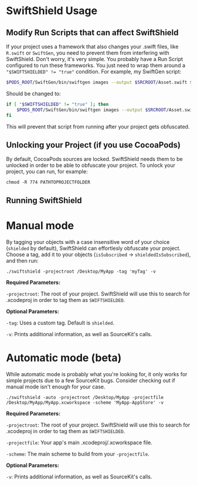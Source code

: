 # SwiftShield Usage


## Modify Run Scripts that can affect SwiftShield

If your project uses a framework that also changes your .swift files, like `R.swift` or `SwiftGen`, you need to prevent them from interfering with SwiftShield. Don't worry, it's very simple. You probably have a Run Script configured to run these frameworks. You just need to wrap them around a `"$SWIFTSHIELDED" != "true"` condition.
For example, my SwiftGen script:
```bash
$PODS_ROOT/SwiftGen/bin/swiftgen images --output $SRCROOT/Asset.swift $SRCROOT/Assets.xcassets
```
Should be changed to:
```bash
if [ "$SWIFTSHIELDED" != "true" ]; then
    $PODS_ROOT/SwiftGen/bin/swiftgen images --output $SRCROOT/Asset.swift $SRCROOT/Assets.xcassets
fi
```

This will prevent that script from running after your project gets obfuscated.


## Unlocking your Project (if you use CocoaPods)

By default, CocoaPods sources are locked. SwiftShield needs them to be unlocked in order to be able to obfuscate your project. To unlock your project, you can run, for example:

`chmod -R 774 PATHTOPROJECTFOLDER`


## Running SwiftShield


# Manual mode

By tagging your objects with a case insensitive word of your choice (`shielded` by default), SwiftShield can effortlesly obfuscate your project. Choose a tag, add it to your objects (`isSubscribed` -> `shieldedIsSubscribed`), and then run:

```
./swiftshield -projectroot /Desktop/MyApp -tag 'myTag' -v
```
**Required Parameters:**

`-projectroot`: The root of your project. SwiftShield will use this to search for .xcodeproj in order to tag them as `SWIFTSHIELDED`.

**Optional Parameters:**

`-tag`: Uses a custom tag. Default is `shielded`.

`-v`: Prints additional information, as well as SourceKit's calls.


# Automatic mode (beta)

While automatic mode is probably what you're looking for, it only works for simple projects due to a few SourceKit bugs. Consider checking out if manual mode isn't enough for your case.

```
./swiftshield -auto -projectroot /Desktop/MyApp -projectfile /Desktop/MyApp/MyApp.xcworkspace -scheme 'MyApp-AppStore' -v
```
**Required Parameters:**

`-projectroot`: The root of your project. SwiftShield will use this to search for .xcodeproj in order to tag them as `SWIFTSHIELDED`.

`-projectfile`: Your app's main .xcodeproj/.xcworkspace file.

`-scheme`: The main scheme to build from your `-projectfile`.

**Optional Parameters:**

`-v`: Prints additional information, as well as SourceKit's calls.
